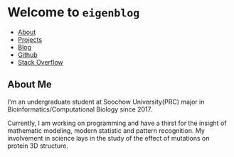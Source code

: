 # Welcome to `eigenblog`

<ul class="nav navbar-nav">
    <li><a href="/">About</a></li>
    <li><a href="/projects.html">Projects</a></li>
    <li><a href="/blog.html">Blog</a></li>
    <li><a href="https://github.com/NatureGeorge">Github</a></li>
    <li><a href="https://stackoverflow.com/users/story/12876491">Stack Overflow</a></li>
</ul>

## About Me

I'm an undergraduate student at Soochow University(PRC) major in Bioinformatics/Computational Biology since 2017. 

Currently, I am working on programming and have a thirst for the insight of mathematic modeling, modern statistic and pattern recognition. My involvement in science lays in the study of the effect of mutations on protein 3D structure.
